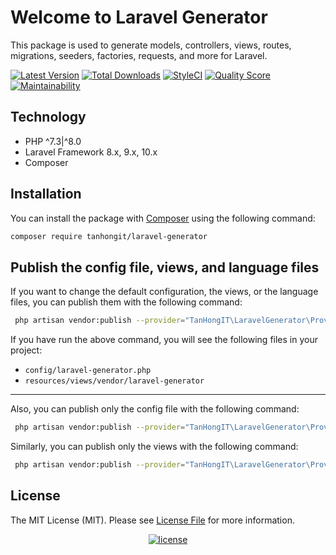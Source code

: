 # Welcome to Laravel Generator

This package is used to generate models, controllers, views, routes, migrations, seeders, factories, requests, and more for Laravel.

[![Latest Version](https://img.shields.io/github/release/tanhongit/laravel-generator.svg?style=flat-square)](https://github.com/tanhongit/laravel-generator/releases)
[![Total Downloads](https://img.shields.io/packagist/dt/tanhongit/laravel-generator.svg?style=flat-square)](https://packagist.org/packages/tanhongit/laravel-generator)
[![StyleCI](https://styleci.io/repos/605697295/shield)](https://styleci.io/repos/605697295)
[![Quality Score](https://img.shields.io/scrutinizer/g/tanhongit/laravel-generator.svg?style=flat-square)](https://scrutinizer-ci.com/g/tanhongit/laravel-generator)
[![Maintainability](https://api.codeclimate.com/v1/badges/231c123bfa276fd1ac3c/maintainability)](https://codeclimate.com/github/tanhongit/laravel-generator/maintainability)

## Technology

- PHP ^7.3|^8.0
- Laravel Framework 8.x, 9.x, 10.x
- Composer

## Installation

You can install the package with [Composer](https://getcomposer.org/) using the following command:

```bash
composer require tanhongit/laravel-generator
```

## Publish the config file, views, and language files

If you want to change the default configuration, the views, or the language files, you can publish them with the following command:

```bash
 php artisan vendor:publish --provider="TanHongIT\LaravelGenerator\Providers\LaravelGeneratorServiceProvider" 
```

If you have run the above command, you will see the following files in your project:

- `config/laravel-generator.php`
- `resources/views/vendor/laravel-generator`

---

Also, you can publish only the config file with the following command:

```bash
 php artisan vendor:publish --provider="TanHongIT\LaravelGenerator\Providers\LaravelGeneratorServiceProvider" --tag="config" 
```

Similarly, you can publish only the views with the following command:

```bash
 php artisan vendor:publish --provider="TanHongIT\LaravelGenerator\Providers\LaravelGeneratorServiceProvider" --tag="views" 
```


## License

The MIT License (MIT). Please see [License File](LICENSE) for more information.

<p align="center">
    <a href="https://packagist.org/packages/tanhongit/laravel-generator">
        <img src="https://img.shields.io/packagist/l/doctrine/orm.svg" data-origin="https://img.shields.io/packagist/l/doctrine/orm.svg" alt="license">
    </a>
</p>

